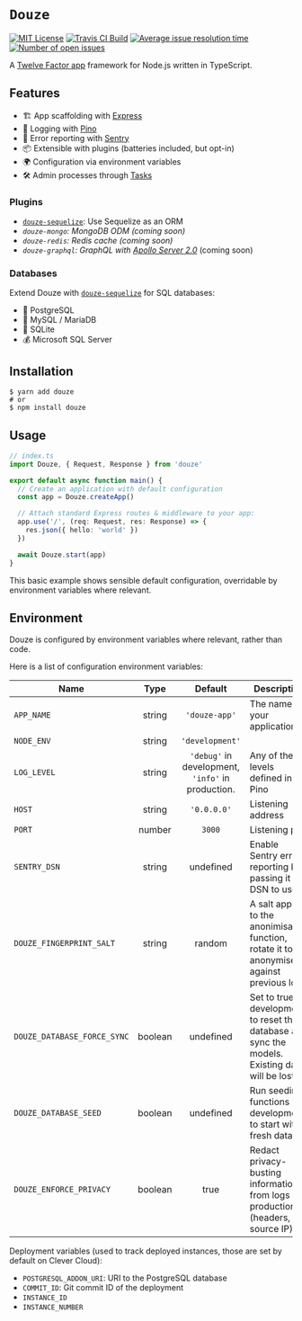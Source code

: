 # `Douze`

[![MIT License](https://img.shields.io/github/license/franky47/douze.svg?color=blue)](https://github.com/franky47/douze/blob/master/LICENSE)
[![Travis CI Build](https://img.shields.io/travis/com/franky47/douze.svg)](https://travis-ci.com/franky47/douze)
[![Average issue resolution time](https://isitmaintained.com/badge/resolution/franky47/douze.svg)](https://isitmaintained.com/project/franky47/douze)
[![Number of open issues](https://isitmaintained.com/badge/open/franky47/douze.svg)](https://isitmaintained.com/project/franky47/douze)

A [Twelve Factor app](https://12factor.net/) framework for Node.js written in TypeScript.

## Features

- 🏗️ App scaffolding with [Express](https://expressjs.com)
- 🌲 Logging with [Pino](https://getpino.io)
- 🚨 Error reporting with [Sentry](https://sentry.io)
- 📦 Extensible with plugins (batteries included, but opt-in)
- 🌍 Configuration via environment variables
- 🛠️ Admin processes through [Tasks](./docs/tasks)

### Plugins

- [`douze-sequelize`](https://github.com/franky47/douze-sequelize): Use Sequelize as an ORM
- _`douze-mongo`: MongoDB ODM (coming soon)_
- _`douze-redis`: Redis cache (coming soon)_
- _`douze-graphql`: GraphQL with [Apollo Server 2.0](https://www.apollographql.com/docs/apollo-server/)_ (coming soon)

### Databases

Extend Douze with [`douze-sequelize`](https://github.com/franky47/douze-sequelize) for SQL databases:

- 🐘 PostgreSQL
- 🐬 MySQL / MariaDB
- 📄 SQLite
- 💰 Microsoft SQL Server

## Installation

```shell
$ yarn add douze
# or
$ npm install douze
```

## Usage

```ts
// index.ts
import Douze, { Request, Response } from 'douze'

export default async function main() {
  // Create an application with default configuration
  const app = Douze.createApp()

  // Attach standard Express routes & middleware to your app:
  app.use('/', (req: Request, res: Response) => {
    res.json({ hello: 'world' })
  })

  await Douze.start(app)
}
```

This basic example shows sensible default configuration, overridable by environment
variables where relevant.

## Environment

Douze is configured by environment variables where relevant, rather than code.

Here is a list of configuration environment variables:

| Name                        |  Type   |                      Default                      | Description                                                                                        |
| --------------------------- | :-----: | :-----------------------------------------------: | -------------------------------------------------------------------------------------------------- |
| `APP_NAME`                  | string  |                   `'douze-app'`                   | The name of your application                                                                       |
| `NODE_ENV`                  | string  |                  `'development'`                  |                                                                                                    |
| `LOG_LEVEL`                 | string  | `'debug'` in development, `'info'` in production. | Any of the levels defined in Pino                                                                  |
| `HOST`                      | string  |                    `'0.0.0.0'`                    | Listening address                                                                                  |
| `PORT`                      | number  |                      `3000`                       | Listening port                                                                                     |
| `SENTRY_DSN`                | string  |                     undefined                     | Enable Sentry error reporting by passing it the DSN to use                                         |
| `DOUZE_FINGERPRINT_SALT`    | string  |                      random                       | A salt applied to the anonimisation function, rotate it to anonymise against previous logs         |
| `DOUZE_DATABASE_FORCE_SYNC` | boolean |                     undefined                     | Set to true in development to reset the database and sync the models. Existing data will be lost ! |
| `DOUZE_DATABASE_SEED`       | boolean |                     undefined                     | Run seeding functions in development to start with fresh data.                                     |
| `DOUZE_ENFORCE_PRIVACY`     | boolean |                       true                        | Redact privacy-busting information from logs in production (headers, source IP)                    |

Deployment variables (used to track deployed instances, those are set by default
on Clever Cloud):

- `POSTGRESQL_ADDON_URI`: URI to the PostgreSQL database
- `COMMIT_ID`: Git commit ID of the deployment
- `INSTANCE_ID`
- `INSTANCE_NUMBER`
